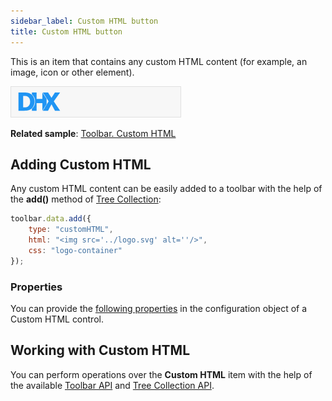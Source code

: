 ```yaml
---
sidebar_label: Custom HTML button
title: Custom HTML button
---          
```


This is an item that contains any custom HTML content (for example, an image, icon or other element).

![](../assets/toolbar/htmlcontent.png)

**Related sample**: [Toolbar. Custom HTML](https://snippet.dhtmlx.com/rv3gq5qe)

## Adding Custom HTML

Any custom HTML content can be easily added to a toolbar with the help of the **add()** method of [Tree Collection](tree_collection/index.md):

~~~js
toolbar.data.add({
	type: "customHTML",
	html: "<img src='../logo.svg' alt=''/>",
	css: "logo-container"
});
~~~

### Properties

You can provide the [following properties](toolbar/api/api_customhtmlbutton_properties.md) in the configuration object of a Custom HTML control.

## Working with Custom HTML

You can perform operations over the **Custom HTML** item with the help of the available [Toolbar API](toolbar/api/api_overview.md) and [Tree Collection API](tree_collection/index.md).
